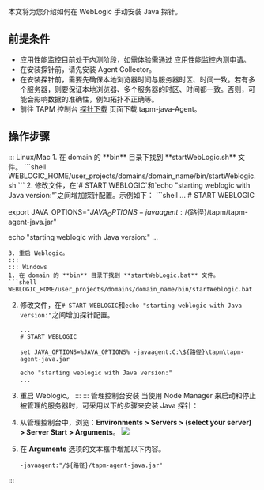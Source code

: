 本文将为您介绍如何在 WebLogic 手动安装 Java 探针。



## 前提条件

- 应用性能监控目前处于内测阶段，如需体验需通过 [应用性能监控内测申请](https://cloud.tencent.com/apply/p/f5yvbf09mka)。
- 在安装探针前，请先安装 Agent Collector。
- 在安装探针前，需要先确保本地浏览器时间与服务器时区、时间一致。若有多个服务器，则要保证本地浏览器、多个服务器的时区、时间都一致。否则，可能会影响数据的准确性，例如拓扑不正确等。
- 前往 TAPM 控制台 [探针下载](https://console.cloud.tencent.com/tapm/addagent) 页面下载 tapm-java-Agent。


## 操作步骤


<dx-tabs>
::: Linux/Mac
1. 在 domain 的 **bin** 目录下找到 **startWebLogic.sh** 文件。
 ```shell
 WEBLOGIC_HOME/user_projects/domains/domain_name/bin/startWeblogic.sh
 ```
2. 修改文件，在`# START WEBLOGIC`和`echo "starting weblogic with Java version:"`之间增加探针配置。示例如下：
   ```shell
   ...
   # START WEBLOGIC
   
   export JAVA_OPTIONS="$JAVA_OPTIONS -javaagent:/${路径}/tapm/tapm-agent-java.jar"
   
   echo "starting weblogic with Java version:"
   ...
   ```
3. 重启 Weblogic。
:::
::: Windows
1. 在 domain 的 **bin** 目录下找到 **startWebLogic.bat** 文件。
   ```shell
   WEBLOGIC_HOME/user_projects/domains/domain_name/bin/startWeblogic.bat
   ```
2. 修改文件，在`# START WEBLOGIC`和`echo "starting weblogic with Java version:"`之间增加探针配置。
   ```shell
   ...
   # START WEBLOGIC
   
   set JAVA_OPTIONS=%JAVA_OPTIONS% -javaagent:C:\${路径}\tapm\tapm-agent-java.jar
   
   echo "starting weblogic with Java version:"
   ...
   ```
3. 重启 Weblogic。
:::
::: 管理控制台安装
当使用 Node Manager 来启动和停止被管理的服务器时，可采用以下的步骤来安装 Java 探针：

1. 从管理控制台中，浏览：**Environments > Servers > (select your server) > Server Start > Arguments**。
   ![](https://main.qcloudimg.com/raw/2d12377f3d472103f17bec9e5b26b7b7.png)
2. 在 **Arguments** 选项的文本框中增加以下内容。
   ```shell
   -javaagent:"/${路径}/tapm-agent-java.jar"
   ```
:::
</dx-tabs>
